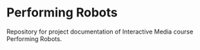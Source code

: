 # Performing Robots

Repository for project documentation of Interactive Media course Performing Robots.

